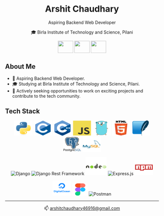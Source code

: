 <h1 align="center">Arshit Chaudhary</h1>
<p align="center">Aspiring Backend Web Developer</p>

<p align="center">🎓 Birla Institute of Technology and Science, Pilani</p>

<p align="center">
  <a href="https://www.linkedin.com/in/arshit-chaudhary/"><img src="https://raw.githubusercontent.com/rahuldkjain/github-profile-readme-generator/master/src/images/icons/Social/linked-in-alt.svg" height="40" width="50"></a>
  <a href="https://twitter.com/Ar5h1tChaudhary"><img src="https://raw.githubusercontent.com/rahuldkjain/github-profile-readme-generator/master/src/images/icons/Social/twitter.svg" height="40" width="50"></a>
  <a href="https://www.instagram.com/arshit_chaudhary21"><img src="https://raw.githubusercontent.com/rahuldkjain/github-profile-readme-generator/master/src/images/icons/Social/instagram.svg" height="40" width="50"></a>
</p>

## About Me

- 🌱 Aspiring Backend Web Developer.
- 🎓 Studying at Birla Institute of Technology and Science, Pilani.
- 💼 Actively seeking opportunities to work on exciting projects and contribute to the tech community.

## Tech Stack

<p align="center">
  <img src="https://raw.githubusercontent.com/devicons/devicon/master/icons/python/python-original.svg" alt="Python" height="50" width="60">
  <img src="https://raw.githubusercontent.com/devicons/devicon/master/icons/c/c-original.svg" alt="C" height="50" width="60" >
  <img src="https://raw.githubusercontent.com/devicons/devicon/master/icons/cplusplus/cplusplus-original.svg" alt="C++" height="50" width="60">
  <img src="https://raw.githubusercontent.com/devicons/devicon/master/icons/javascript/javascript-original.svg" alt="JavaScript" height="50" width="60">
  <img src="https://raw.githubusercontent.com/devicons/devicon/master/icons/go/go-original.svg" alt="Go" height="50" width="60">
  <img src="https://raw.githubusercontent.com/devicons/devicon/master/icons/html5/html5-original-wordmark.svg" alt="HTML" height="50" width="60">
  <img src="https://raw.githubusercontent.com/devicons/devicon/55609aa5bd817ff167afce0d965585c92040787a/icons/sqlite/sqlite-original.svg" alt="SQL" height="50" width="60">
  <img src="https://raw.githubusercontent.com/devicons/devicon/55609aa5bd817ff167afce0d965585c92040787a/icons/postgresql/postgresql-original-wordmark.svg" alt="PostgreSQL" height="50" width="60">
  <img src="https://raw.githubusercontent.com/devicons/devicon/55609aa5bd817ff167afce0d965585c92040787a/icons/mysql/mysql-original-wordmark.svg" alt="MySQL" height="50" width="60">
</p>

<p align="center">
  <img src="https://static.djangoproject.com/img/logos/django-logo-negative.png" alt="Django" height="50" width="60">
  <img src="https://img.shields.io/badge/django-rest-framework" alt="Django Rest Framework" height="40" width="70">
  <img src="https://raw.githubusercontent.com/devicons/devicon/55609aa5bd817ff167afce0d965585c92040787a/icons/nodejs/nodejs-original-wordmark.svg" alt="Node.js" height="60" width="70">
  <img src="https://img.shields.io/badge/Express.js-000000?style=for-the-badge&logo=express&logoColor=white" alt="Express.js" height="40" width="70">
  <img src="https://raw.githubusercontent.com/devicons/devicon/55609aa5bd817ff167afce0d965585c92040787a/icons/npm/npm-original-wordmark.svg" alt="Django" height="50" width="60">
</p>
<p align="center">
<img src="https://raw.githubusercontent.com/devicons/devicon/55609aa5bd817ff167afce0d965585c92040787a/icons/digitalocean/digitalocean-original-wordmark.svg" alt="Digital Ocean" height="50" width="60">
<img src="https://raw.githubusercontent.com/devicons/devicon/55609aa5bd817ff167afce0d965585c92040787a/icons/figma/figma-original.svg" alt="Figma" height="40" width="50">
<img src="https://www.vectorlogo.zone/logos/getpostman/getpostman-icon.svg" alt="Postman" height="40" width="50">

</p>

---

<p align="center">📫 <a href="mailto:arshitchaudhary46916@gmail.com">arshitchaudhary46916@gmail.com</a></p>

<!---
arshit21/arshit21 is a ✨ special ✨ repository because its `README.md` (this file) appears on your GitHub profile.
You can click the Preview link to take a look at your changes.
--->
